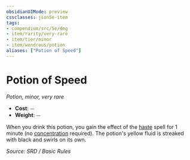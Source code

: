 ```yaml
---
obsidianUIMode: preview
cssclasses: json5e-item
tags:
- compendium/src/5e/dmg
- item/rarity/very-rare
- item/tier/minor
- item/wondrous/potion
aliases: ["Potion of Speed"]
---
```

# Potion of Speed
*Potion, minor, very rare*  

- **Cost**: ⏤
- **Weight**: ⏤

When you drink this potion, you gain the effect of the [haste](haste.md) spell for 1 minute (no [concentration](Conditions.md#concentration) required). The potion's yellow fluid is streaked with black and swirls on its own.

*Source: SRD / Basic Rules*
